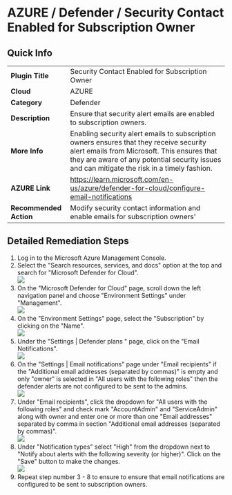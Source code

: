 # AZURE / Defender / Security Contact Enabled for Subscription Owner

## Quick Info

| | |
|-|----------------------------------------------------------------------------------------------------------------------------------------------------------------------------------------------------------------------------------------|
| **Plugin Title** | Security Contact Enabled for Subscription Owner |
| **Cloud** | AZURE |
| **Category** | Defender |
| **Description** | Ensure that security alert emails are enabled to subscription owners. |
| **More Info** | Enabling security alert emails to subscription owners ensures that they receive security alert emails from Microsoft. This ensures that they are aware of any potential security issues and can mitigate the risk in a timely fashion. |
| **AZURE Link** | https://learn.microsoft.com/en-us/azure/defender-for-cloud/configure-email-notifications |
| **Recommended Action** | Modify security contact information and enable emails for subscription owners' |

## Detailed Remediation Steps

1. Log in to the Microsoft Azure Management Console.
2. Select the "Search resources, services, and docs" option at the top and search for "Microsoft Defender for Cloud". </br> <img src="/resources/azure/defender/security-contact-enabled-for-subscription-owner/step2.png"/>
3. On the "Microsoft Defender for Cloud" page, scroll down the left navigation panel and choose "Environment Settings" under "Management". </br> <img src="/resources/azure/defender/security-contact-enabled-for-subscription-owner/step3.png"/>
4. On the "Environment Settings" page, select the "Subscription" by clicking on the "Name". </br> <img src="/resources/azure/defender/security-contact-enabled-for-subscription-owner/step4.png"/>
5. Under the "Settings | Defender plans " page, click on the "Email Notifications". </br> <img src="/resources/azure/defender/security-contact-enabled-for-subscription-owner/step5.png"/>
6. On the "Settings | Email notifications" page under "Email recipients" if the "Additional email addresses (separated by commas)" is empty and only "owner" is selected in "All users with the following roles" then the defender alerts are not configured to be sent to the admins. </br> <img src="/resources/azure/defender/security-contact-enabled-for-subscription-owner/step6.png"/>
7. Under "Email recipients", click the dropdown for "All users with the following roles" and check mark "AccountAdmin" and "ServiceAdmin" along with owner and enter one or more than one "Email addresses" separated by comma in section "Additional email addresses (separated by commas)". </br> <img src="/resources/azure/defender/security-contact-enabled-for-subscription-owner/step7.png"/>
8. Under "Notification types" select "High" from the dropdown next to "Notify about alerts with the following severity (or higher)". Click on the "Save" button to make the changes.</br> <img src="/resources/azure/defender/security-contact-enabled-for-subscription-owner/step8.png"/>
9. Repeat step number 3 - 8 to ensure to ensure that email notifications are configured to be sent to subscription owners. </br>
